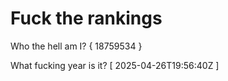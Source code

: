 # Fuck the rankings

Who the hell am I?
{ 18759534 }

What fucking year is it?
[ 2025-04-26T19:56:40Z ]
